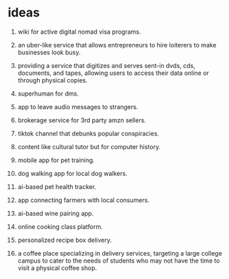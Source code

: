 # ideas

1. wiki for active digital nomad visa programs.

2. an uber-like service that allows entrepreneurs to hire loiterers to make businesses look busy.

3. providing a service that digitizes and serves sent-in dvds, cds, documents, and tapes, allowing users to access their data online or through physical copies.

4. superhuman for dms.

5. app to leave audio messages to strangers.

6. brokerage service for 3rd party amzn sellers.

7. tiktok channel that debunks popular conspiracies.

8. content like cultural tutor but for computer history.

9. mobile app for pet training.

10. dog walking app for local dog walkers.

11. ai-based pet health tracker.

12. app connecting farmers with local consumers.

13. ai-based wine pairing app.

14. online cooking class platform.

15. personalized recipe box delivery.

16. a coffee place specializing in delivery services, targeting a large college campus to cater to the needs of students who may not have the time to visit a physical coffee shop.
